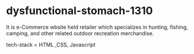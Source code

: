 # dysfunctional-stomach-1310


It is e-Commerce wbsite  held retailer which specializes in hunting, fishing, camping, and other related outdoor recreation merchandise. 

tech-stack = HTML ,CSS, Javascript 